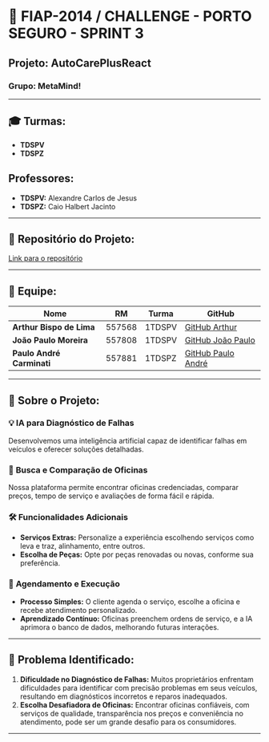 # 🚗 FIAP-2014 / CHALLENGE - PORTO SEGURO - SPRINT 3  

## **Projeto:** AutoCarePlusReact  

### **Grupo:** MetaMind!  

---

## 🎓 **Turmas:** 
- **TDSPV**
- **TDSPZ**  

## **Professores:**
- **TDSPV:** Alexandre Carlos de Jesus
- **TDSPZ:** Caio Halbert Jacinto

---

## 📂 **Repositório do Projeto:**
[Link para o repositório](https://github.com/ArthurBispo00/Projeto_Oceanos_Limpos)

---

## 👥 **Equipe:**

| Nome                        | RM      | Turma   | GitHub                                          |
|-----------------------------|---------|---------|-------------------------------------------------|
| **Arthur Bispo de Lima**     | 557568  | 1TDSPV  | [GitHub Arthur](https://github.com/ArthurBispo00?tab=repositories) |
| **João Paulo Moreira**       | 557808  | 1TDSPV  | [GitHub João Paulo](https://github.com/joao1015?tab=repositories) |
| **Paulo André Carminati**    | 557881  | 1TDSPZ  | [GitHub Paulo André](https://github.com/carmipa) |

---

## 📑 **Sobre o Projeto:**

### 💡 **IA para Diagnóstico de Falhas**  
Desenvolvemos uma inteligência artificial capaz de identificar falhas em veículos e oferecer soluções detalhadas.

### 🔧 **Busca e Comparação de Oficinas**  
Nossa plataforma permite encontrar oficinas credenciadas, comparar preços, tempo de serviço e avaliações de forma fácil e rápida.

### 🛠 **Funcionalidades Adicionais**  
- **Serviços Extras:** Personalize a experiência escolhendo serviços como leva e traz, alinhamento, entre outros.
- **Escolha de Peças:** Opte por peças renovadas ou novas, conforme sua preferência.

### 📅 **Agendamento e Execução**  
- **Processo Simples:** O cliente agenda o serviço, escolhe a oficina e recebe atendimento personalizado.
- **Aprendizado Contínuo:** Oficinas preenchem ordens de serviço, e a IA aprimora o banco de dados, melhorando futuras interações.

---

## 🚩 **Problema Identificado:**
1. **Dificuldade no Diagnóstico de Falhas:** Muitos proprietários enfrentam dificuldades para identificar com precisão problemas em seus veículos, resultando em diagnósticos incorretos e reparos inadequados.
2. **Escolha Desafiadora de Oficinas:** Encontrar oficinas confiáveis, com serviços de qualidade, transparência nos preços e conveniência no atendimento, pode ser um grande desafio para os consumidores.

---


